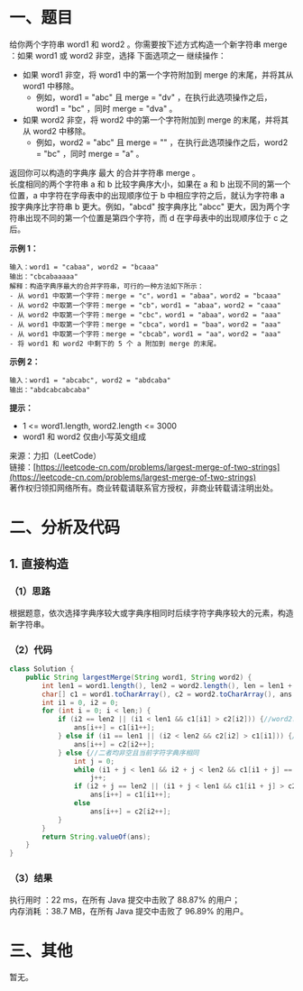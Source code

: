 # 一、题目
给你两个字符串 word1 和 word2 。你需要按下述方式构造一个新字符串 merge ：如果 word1 或 word2 非空，选择 下面选项之一 继续操作：       
- 如果 word1 非空，将 word1 中的第一个字符附加到 merge 的末尾，并将其从 word1 中移除。
    - 例如，word1 = "abc" 且 merge = "dv" ，在执行此选项操作之后，word1 = "bc" ，同时 merge = "dva" 。
- 如果 word2 非空，将 word2 中的第一个字符附加到 merge 的末尾，并将其从 word2 中移除。
    - 例如，word2 = "abc" 且 merge = "" ，在执行此选项操作之后，word2 = "bc" ，同时 merge = "a" 。
      
返回你可以构造的字典序 最大 的合并字符串 merge 。       
长度相同的两个字符串 a 和 b 比较字典序大小，如果在 a 和 b 出现不同的第一个位置，a 中字符在字母表中的出现顺序位于 b 中相应字符之后，就认为字符串 a 按字典序比字符串 b 更大。例如，"abcd" 按字典序比 "abcc" 更大，因为两个字符串出现不同的第一个位置是第四个字符，而 d 在字母表中的出现顺序位于 c 之后。       
     
**示例 1：**     
```
输入：word1 = "cabaa", word2 = "bcaaa"
输出："cbcabaaaaa"
解释：构造字典序最大的合并字符串，可行的一种方法如下所示：
- 从 word1 中取第一个字符：merge = "c"，word1 = "abaa"，word2 = "bcaaa"
- 从 word2 中取第一个字符：merge = "cb"，word1 = "abaa"，word2 = "caaa"
- 从 word2 中取第一个字符：merge = "cbc"，word1 = "abaa"，word2 = "aaa"
- 从 word1 中取第一个字符：merge = "cbca"，word1 = "baa"，word2 = "aaa"
- 从 word1 中取第一个字符：merge = "cbcab"，word1 = "aa"，word2 = "aaa"
- 将 word1 和 word2 中剩下的 5 个 a 附加到 merge 的末尾。
```
**示例 2：**     
```
输入：word1 = "abcabc", word2 = "abdcaba"
输出："abdcabcabcaba"
```
**提示：**    
- 1 <= word1.length, word2.length <= 3000
- word1 和 word2 仅由小写英文组成
      
来源：力扣（LeetCode）     
链接：[https://leetcode-cn.com/problems/largest-merge-of-two-strings](https://leetcode-cn.com/problems/largest-merge-of-two-strings)      
著作权归领扣网络所有。商业转载请联系官方授权，非商业转载请注明出处。     
# 二、分析及代码    
## 1. 直接构造
### （1）思路
根据题意，依次选择字典序较大或字典序相同时后续字符字典序较大的元素，构造新字符串。     
### （2）代码
```java
class Solution {
    public String largestMerge(String word1, String word2) {
        int len1 = word1.length(), len2 = word2.length(), len = len1 + len2;
        char[] c1 = word1.toCharArray(), c2 = word2.toCharArray(), ans = new char[len];
        int i1 = 0, i2 = 0;
        for (int i = 0; i < len;) {
            if (i2 == len2 || (i1 < len1 && c1[i1] > c2[i2])) {//word2已空或word1字典序大，添加word1中字符
                ans[i++] = c1[i1++];
            } else if (i1 == len1 || (i2 < len2 && c2[i2] > c1[i1])) {//word1已空或word2字典序大，添加word2中字符
                ans[i++] = c2[i2++];
            } else {//二者均非空且当前字符字典序相同
                int j = 0;
                while (i1 + j < len1 && i2 + j < len2 && c1[i1 + j] == c2[i2 + j])//遍历直至一者末尾或二者字典序不同
                    j++;
                if (i2 + j == len2 || (i1 + j < len1 && c1[i1 + j] > c2[i2 + j]))//重复上述判断过程
                    ans[i++] = c1[i1++];
                else 
                    ans[i++] = c2[i2++];
            }
        }
        return String.valueOf(ans);
    }
}
```
### （3）结果
执行用时 ：22 ms，在所有 Java 提交中击败了 88.87% 的用户；    
内存消耗 ：38.7 MB，在所有 Java 提交中击败了 96.89% 的用户。      
# 三、其他
暂无。  
